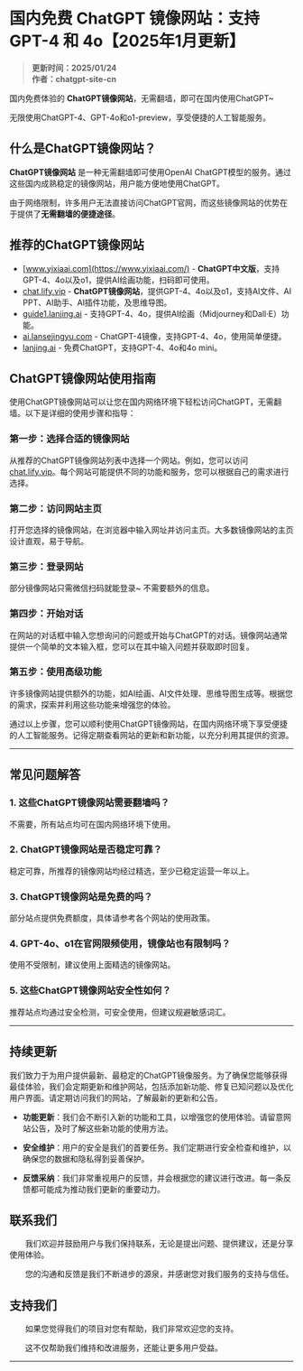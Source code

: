 # 国内免费 ChatGPT 镜像网站：支持 GPT-4 和 4o【2025年1月更新】 

> **更新时间：2025/01/24**    
> **作者：chatgpt-site-cn** 

国内免费体验的 **ChatGPT镜像网站**，无需翻墙，即可在国内使用ChatGPT~

无限使用ChatGPT-4、GPT-4o和o1-preview，享受便捷的人工智能服务。

## 什么是ChatGPT镜像网站？

**ChatGPT镜像网站** 是一种无需翻墙即可使用OpenAI ChatGPT模型的服务。通过这些国内成熟稳定的镜像网站，用户能方便地使用ChatGPT。

由于网络限制，许多用户无法直接访问ChatGPT官网，而这些镜像网站的优势在于提供了**无需翻墙的便捷途径**。

## 推荐的ChatGPT镜像网站

- [www.yixiaai.com](https://www.yixiaai.com/) - **ChatGPT中文版**，支持GPT-4、4o以及o1，提供AI绘画功能，扫码即可使用。
- [chat.lify.vip](https://chat.lify.vip/) - **ChatGPT镜像网站**，提供GPT-4、4o以及o1，支持AI文件、AI PPT、AI助手、AI插件功能，及思维导图。
- [guide1.lanjing.ai](https://guide1.lanjing.ai/) - 支持GPT-4、4o，提供AI绘画（Midjourney和Dall·E）功能。
- [ai.lansejingyu.com](https://ai.lansejingyu.com/) - ChatGPT-4镜像，支持GPT-4、4o，使用简单便捷。
- [lanjing.ai](https://lanjing.ai/) - 免费ChatGPT，支持GPT-4、4o和4o mini。

## ChatGPT镜像网站使用指南

使用ChatGPT镜像网站可以让您在国内网络环境下轻松访问ChatGPT，无需翻墙。以下是详细的使用步骤和指导：

### 第一步：选择合适的镜像网站

从推荐的ChatGPT镜像网站列表中选择一个网站。例如，您可以访问[chat.lify.vip](https://chat.lify.vip/)。每个网站可能提供不同的功能和服务，您可以根据自己的需求进行选择。

### 第二步：访问网站主页

打开您选择的镜像网站，在浏览器中输入网址并访问主页。大多数镜像网站的主页设计直观，易于导航。

### 第三步：登录网站

部分镜像网站只需微信扫码就能登录~  不需要额外的信息。

### 第四步：开始对话

在网站的对话框中输入您想询问的问题或开始与ChatGPT的对话。镜像网站通常提供一个简单的文本输入框，您可以在其中输入问题并获取即时回复。

### 第五步：使用高级功能

许多镜像网站提供额外的功能，如AI绘画、AI文件处理、思维导图生成等。根据您的需求，探索并利用这些功能来增强您的体验。

通过以上步骤，您可以顺利使用ChatGPT镜像网站，在国内网络环境下享受便捷的人工智能服务。记得定期查看网站的更新和新功能，以充分利用其提供的资源。

---

## 常见问题解答

### 1. 这些ChatGPT镜像网站需要翻墙吗？
不需要，所有站点均可在国内网络环境下使用。

### 2. ChatGPT镜像网站是否稳定可靠？
稳定可靠，所推荐的镜像网站均经过精选，至少已稳定运营一年以上。

### 3. ChatGPT镜像网站是免费的吗？
部分站点提供免费额度，具体请参考各个网站的使用政策。

### 4. GPT-4o、o1在官网限频使用，镜像站也有限制吗？
使用不受限制，建议使用上面精选的镜像网站。

### 5. 这些ChatGPT镜像网站安全性如何？
推荐站点均通过安全检测，可安全使用，但建议规避敏感词汇。

---

## 持续更新

我们致力于为用户提供最新、最稳定的ChatGPT镜像服务。为了确保您能够获得最佳体验，我们会定期更新和维护网站，包括添加新功能、修复已知问题以及优化用户界面。请定期访问我们的网站，了解最新的更新和公告。

- **功能更新**：我们会不断引入新的功能和工具，以增强您的使用体验。请留意网站公告，及时了解这些新功能的使用方法。

- **安全维护**：用户的安全是我们的首要任务。我们定期进行安全检查和维护，以确保您的数据和隐私得到妥善保护。

- **反馈采纳**：我们非常重视用户的反馈，并会根据您的建议进行改进。每一条反馈都可能成为推动我们更新的重要动力。

## 联系我们

&emsp;&emsp;我们欢迎并鼓励用户与我们保持联系，无论是提出问题、提供建议，还是分享使用体验。

&emsp;&emsp;您的沟通和反馈是我们不断进步的源泉，并感谢您对我们服务的支持与信任。


## 支持我们

&emsp;&emsp;如果您觉得我们的项目对您有帮助，我们非常欢迎您的支持。

&emsp;&emsp;这不仅帮助我们维持和改进服务，还能让更多用户受益。


---
